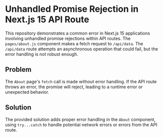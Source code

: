 # Unhandled Promise Rejection in Next.js 15 API Route

This repository demonstrates a common error in Next.js 15 applications involving unhandled promise rejections within API routes. The `pages/about.js` component makes a fetch request to `/api/data`.  The `/api/data` route attempts an asynchronous operation that could fail, but the error handling is not robust enough.

## Problem

The `About` page's `fetch` call is made without error handling. If the API route throws an error, the promise will reject, leading to a runtime error or unexpected behavior.

## Solution

The provided solution adds proper error handling in the `About` component, using `try...catch` to handle potential network errors or errors from the API route.
